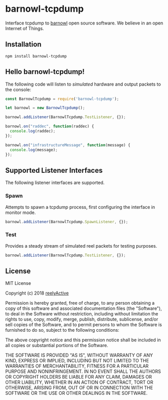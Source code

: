 barnowl-tcpdump
===============

Interface tcpdump to [barnowl](https://github.com/reelyactive/barnowl) open source software.  We believe in an open Internet of Things.


Installation
------------

    npm install barnowl-tcpdump


Hello barnowl-tcpdump!
----------------------

The following code will listen to _simulated_ hardware and output packets to the console:

```javascript
const BarnowlTcpdump = require('barnowl-tcpdump');

let barnowl = new BarnowlTcpdump();

barnowl.addListener(BarnowlTcpdump.TestListener, {});

barnowl.on("raddec", function(raddec) {
  console.log(raddec);
});

barnowl.on("infrastructureMessage", function(message) {
  console.log(message);
});
```

Supported Listener Interfaces
-----------------------------

The following listener interfaces are supported.

### Spawn

Attempts to spawn a tcpdump process, first configuring the interface in monitor mode.

```javascript
barnowl.addListener(BarnowlTcpdump.SpawnListener, {});
```

### Test

Provides a steady stream of simulated reel packets for testing purposes.

```javascript
barnowl.addListener(BarnowlTcpdump.TestListener, {});
```


License
-------

MIT License

Copyright (c) 2018 [reelyActive](https://www.reelyactive.com)

Permission is hereby granted, free of charge, to any person obtaining a copy of this software and associated documentation files (the "Software"), to deal in the Software without restriction, including without limitation the rights to use, copy, modify, merge, publish, distribute, sublicense, and/or sell copies of the Software, and to permit persons to whom the Software is furnished to do so, subject to the following conditions:

The above copyright notice and this permission notice shall be included in all copies or substantial portions of the Software.

THE SOFTWARE IS PROVIDED "AS IS", WITHOUT WARRANTY OF ANY KIND, EXPRESS OR 
IMPLIED, INCLUDING BUT NOT LIMITED TO THE WARRANTIES OF MERCHANTABILITY, 
FITNESS FOR A PARTICULAR PURPOSE AND NONINFRINGEMENT. IN NO EVENT SHALL THE 
AUTHORS OR COPYRIGHT HOLDERS BE LIABLE FOR ANY CLAIM, DAMAGES OR OTHER 
LIABILITY, WHETHER IN AN ACTION OF CONTRACT, TORT OR OTHERWISE, ARISING FROM, 
OUT OF OR IN CONNECTION WITH THE SOFTWARE OR THE USE OR OTHER DEALINGS IN 
THE SOFTWARE.

